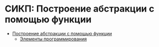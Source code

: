 # СИКП: Построение абстракции с помощью функции

* [Построение абстракции с помощью функции](bawf.md)
  * [Элементы программирования](ch1-1.md)
